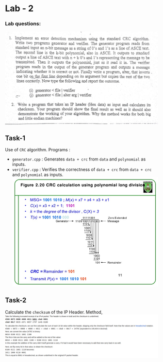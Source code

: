 # Lab - 2

### Lab questions:
![lab-1](./../images/lab-sheets/2.jpg)

## Task-1
Use of `CRC` algorithm. Programs : 
 - `generator.cpp` : Generates `data + crc` from `data` and `polynomial` as inputs.
 - `verifier.cpp` : Verifies the correctness of `data + crc` from `data + crc` and `polynomial` as inputs.
 ![CRC](./../images/crc.jpg)


## Task-2
Calculate the `checksum` of the IP Header. Method,
![checksum](./../images/checksum.png)
